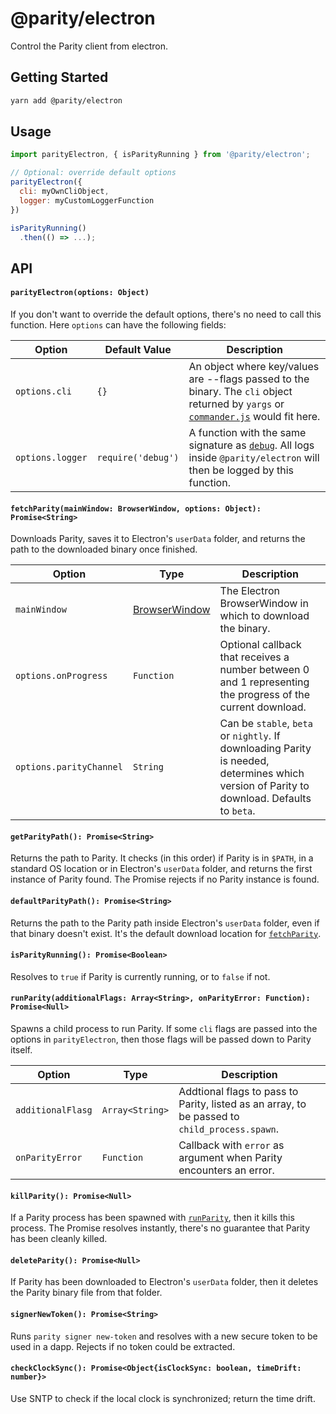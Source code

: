 # @parity/electron

Control the Parity client from electron.

## Getting Started

```bash
yarn add @parity/electron
```

## Usage

```javascript
import parityElectron, { isParityRunning } from '@parity/electron';

// Optional: override default options
parityElectron({
  cli: myOwnCliObject,
  logger: myCustomLoggerFunction
})

isParityRunning()
  .then(() => ...);
```

## API

#### `parityElectron(options: Object)`

If you don't want to override the default options, there's no need to call this function. Here `options` can have the following fields:

| Option           | Default Value      | Description                                                                                                                                                                |
| ---------------- | ------------------ | -------------------------------------------------------------------------------------------------------------------------------------------------------------------------- |
| `options.cli`    | `{}`               | An object where key/values are --flags passed to the binary. The `cli` object returned by `yargs` or [`commander.js`](https://github.com/tj/commander.js/) would fit here. |
| `options.logger` | `require('debug')` | A function with the same signature as [`debug`](https://github.com/visionmedia/debug). All logs inside `@parity/electron` will then be logged by this function.            |

#### `fetchParity(mainWindow: BrowserWindow, options: Object): Promise<String>`

Downloads Parity, saves it to Electron's `userData` folder, and returns the path to the downloaded binary once finished.

| Option                  | Type                                                                                         | Description                                                                                                                                |
| ----------------------- | -------------------------------------------------------------------------------------------- | ------------------------------------------------------------------------------------------------------------------------------------------ |
| `mainWindow`            | [BrowserWindow](https://github.com/electron/electron/blob/master/docs/api/browser-window.md) | The Electron BrowserWindow in which to download the binary.                                                                                |
| `options.onProgress`    | `Function`                                                                                   | Optional callback that receives a number between 0 and 1 representing the progress of the current download.                                |
| `options.parityChannel` | `String`                                                                                     | Can be `stable`, `beta` or `nightly`. If downloading Parity is needed, determines which version of Parity to download. Defaults to `beta`. |

#### `getParityPath(): Promise<String>`

Returns the path to Parity. It checks (in this order) if Parity is in `$PATH`, in a standard OS location or in Electron's `userData` folder, and returns the first instance of Parity found. The Promise rejects if no Parity instance is found.

#### `defaultParityPath(): Promise<String>`

Returns the path to the Parity path inside Electron's `userData` folder, even if that binary doesn't exist. It's the default download location for [`fetchParity`](#fetchParitymainWindow-BrowserWindow-options-Object-PromiseltStringgt0).

#### `isParityRunning(): Promise<Boolean>`

Resolves to `true` if Parity is currently running, or to `false` if not.

#### `runParity(additionalFlags: Array<String>, onParityError: Function): Promise<Null>`

Spawns a child process to run Parity. If some `cli` flags are passed into the options in `parityElectron`, then those flags will be passed down to Parity itself.

| Option            | Type            | Description                                                                                   |
| ----------------- | --------------- | --------------------------------------------------------------------------------------------- |
| `additionalFlasg` | `Array<String>` | Addtional flags to pass to Parity, listed as an array, to be passed to `child_process.spawn`. |
| `onParityError`   | `Function`      | Callback with `error` as argument when Parity encounters an error.                            |

#### `killParity(): Promise<Null>`

If a Parity process has been spawned with [`runParity`](#runParityonParityError-Function-PromiseltNullgt), then it kills this process. The Promise resolves instantly, there's no guarantee that Parity has been cleanly killed.

#### `deleteParity(): Promise<Null>`

If Parity has been downloaded to Electron's `userData` folder, then it deletes the Parity binary file from that folder.

#### `signerNewToken(): Promise<String>`

Runs `parity signer new-token` and resolves with a new secure token to be used in a dapp. Rejects if no token could be extracted.

#### `checkClockSync(): Promise<Object{isClockSync: boolean, timeDrift: number}>`

Use SNTP to check if the local clock is synchronized; return the time drift.